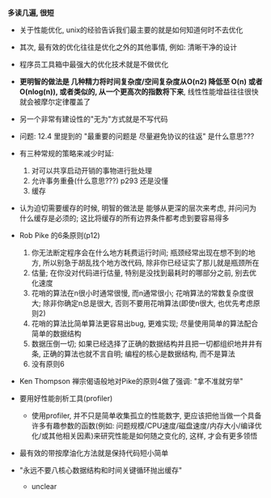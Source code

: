 **多读几遍, 很短**


+ 关于性能优化, unix的经验告诉我们最主要的就是如何知道何时不去优化
+ 其次, 最有效的优化往往是优化之外的其他事情, 例如: 清晰干净的设计
+ 程序员工具箱中最强大的优化技术就是不做优化

+ **更明智的做法是 几种精力将时间复杂度/空间复杂度从O(n2) 降低至 O(n) 或者 O(nlog(n)), 或者类似的, 从一个更高次的指数将下来**, 线性性能增益往往很快就会被摩尔定律覆盖了

+ 另一个非常有建设性的"无为"方式就是不写代码

+ 问题: 12.4 里提到的 "最重要的问题是 尽量避免协议的往返" 是什么意思???

+ 有三种常规的策略来减少时延:
    1. 对可以共享启动开销的事物进行批处理
    2. 允许事务重叠(什么意思???) p293 还是没懂
    3. 缓存

+ 认为迫切需要缓存的时候, 明智的做法是 能够从更深的层次来考虑, 并问问为什么缓存是必须的; 这比将缓存的所有边界条件都考虑到要容易得多

+ Rob Pike 的6条原则(p12)
    1. 你无法断定程序会在什么地方耗费运行时间; 瓶颈经常出现在想不到的地方, 所以别急于胡乱找个地方改代码, 除非你已经证实了那儿就是瓶颈所在
    2. 估量; 在你没对代码进行估量, 特别是没找到最耗时的哪部分之前, 别去优化速度
    3. 花哨的算法在n很小时通常很慢, 而n通常很小; 花哨算法的常数复杂度很大; 除非你确定n总是很大, 否则不要用花哨算法(即使n很大, 也优先考虑原则2)
    4. 花哨的算法比简单算法更容易出bug, 更难实现; 尽量使用简单的算法配合简单的数据结构
    5. 数据压倒一切; 如果已经选择了正确的数据结构并且把一切都组织地井井有条, 正确的算法也就不言自明; 编程的核心是数据结构, 而不是算法
    6. 没有原则6

+ Ken Thompson 禅宗偈语般地对Pike的原则4做了强调: "拿不准就穷举"

+ 要用好性能剖析工具(profiler)
    + 使用profiler, 并不只是简单收集孤立的性能数字, 更应该把他当做一个具备许多有趣参数的函数(例如: 问题规模/CPU速度/磁盘速度/内存大小/编译优化/或其他相关因素)来研究性能是如何随之变化的, 这样, 才会有更多领悟

+ 最有效的带按摩油化方法就是保持代码短小简单
+ "永远不要八核心数据结构和时间关键循环抛出缓存"
    + unclear

